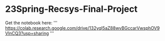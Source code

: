 # 23Spring-Recsys-Final-Project

Get the notebook here:
'''
https://colab.research.google.com/drive/132yqI5aZ88wvBGccarVwsphOV9VlnCQ3?usp=sharing
'''
